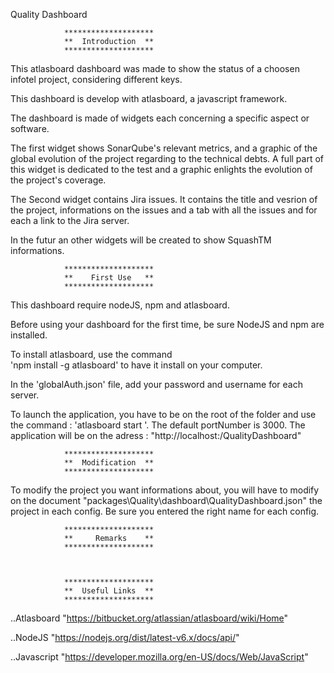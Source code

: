 Quality Dashboard

				********************
				**  Introduction  **
				********************

This atlasboard dashboard was made to show the status of a choosen infotel project, considering different keys.

This dashboard is develop with atlasboard, a javascript framework.

The dashboard is made of widgets each concerning a specific aspect or software.

The first widget shows SonarQube's relevant metrics, and a graphic of the global evolution of the project regarding to the technical debts. A full part of this widget is dedicated to the test and a graphic enlights the evolution of the project's coverage. 

The Second widget contains Jira issues. It contains the title and vesrion of the project, informations on the issues and a tab with all the issues and for each a link to the Jira server.

In the futur an other widgets will be created to show SquashTM informations. 

				********************
				**    First Use   **
				********************

This dashboard require nodeJS, npm and atlasboard.

Before using your dashboard for the first time, be sure NodeJS and npm are installed.

To install atlasboard, use the command 	
	'npm install -g atlasboard' 
to have it install on your computer.

In the 'globalAuth.json' file, add your password and username for each server. 

To launch the application, you have to be on the root of the folder and use the command :
	'atlasboard start <portNumber>'. 
The default portNumber is 3000.
The application will be on the adress : 
	"http://localhost:<portNumber>/QualityDashboard"


				********************
				**  Modification  **
				********************

To modify the project you want informations about, you will have to modify on the document "packages\Quality\dashboard\QualityDashboard.json" the project in each config.
Be sure you entered the right name for each config. 


				********************
				**     Remarks    **
				********************



				********************
				**  Useful Links  **
				********************

..Atlasboard 
	"https://bitbucket.org/atlassian/atlasboard/wiki/Home"

..NodeJS
	"https://nodejs.org/dist/latest-v6.x/docs/api/"

..Javascript
	"https://developer.mozilla.org/en-US/docs/Web/JavaScript"
